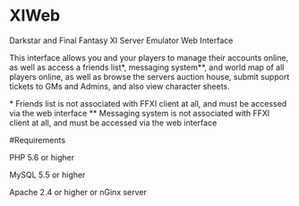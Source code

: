 # XIWeb
Darkstar and Final Fantasy XI Server Emulator Web Interface

This interface allows you and your players to manage their accounts online, as well as access a friends list\*, messaging system\**, and
world map of all players online, as well as browse the servers auction house, submit support tickets to GMs and Admins, and also view
character sheets.

\* Friends list is not associated with FFXI client at all, and must be accessed via the web interface
\** Messaging system is not associated with FFXI client at all, and must be accessed via the web interface

#Requirements

PHP 5.6 or higher

MySQL 5.5 or higher

Apache 2.4 or higher or nGinx server
